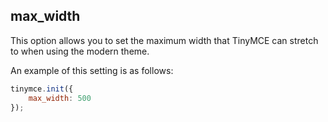 ## max_width

This option allows you to set the maximum width that TinyMCE can stretch to when using the modern theme.

An example of this setting is as follows:

```js
tinymce.init({
    max_width: 500
});
```

